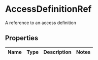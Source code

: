 

# AccessDefinitionRef

A reference to an access definition
## Properties

Name | Type | Description | Notes
------------ | ------------- | ------------- | -------------



